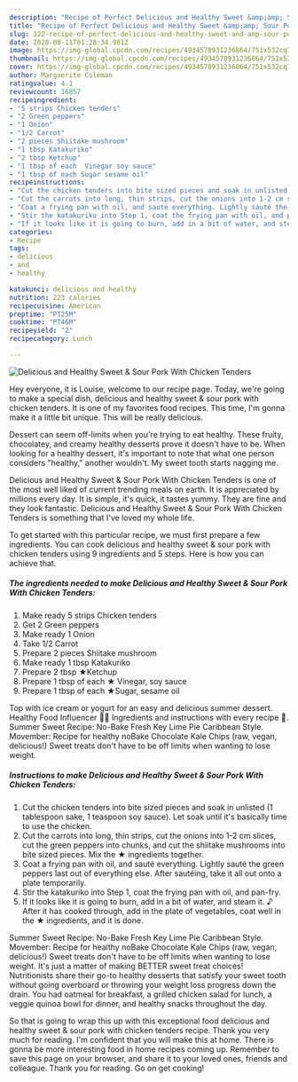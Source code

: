 ```yaml
---
description: "Recipe of Perfect Delicious and Healthy Sweet &amp;amp; Sour Pork With Chicken Tenders"
title: "Recipe of Perfect Delicious and Healthy Sweet &amp;amp; Sour Pork With Chicken Tenders"
slug: 322-recipe-of-perfect-delicious-and-healthy-sweet-and-amp-sour-pork-with-chicken-tenders
date: 2020-08-11T01:28:34.981Z
image: https://img-global.cpcdn.com/recipes/4934578931236864/751x532cq70/delicious-and-healthy-sweet-sour-pork-with-chicken-tenders-recipe-main-photo.jpg
thumbnail: https://img-global.cpcdn.com/recipes/4934578931236864/751x532cq70/delicious-and-healthy-sweet-sour-pork-with-chicken-tenders-recipe-main-photo.jpg
cover: https://img-global.cpcdn.com/recipes/4934578931236864/751x532cq70/delicious-and-healthy-sweet-sour-pork-with-chicken-tenders-recipe-main-photo.jpg
author: Marguerite Coleman
ratingvalue: 4.1
reviewcount: 16857
recipeingredient:
- "5 strips Chicken tenders"
- "2 Green peppers"
- "1 Onion"
- "1/2 Carrot"
- "2 pieces Shiitake mushroom"
- "1 tbsp Katakuriko"
- "2 tbsp Ketchup"
- "1 tbsp of each  Vinegar soy sauce"
- "1 tbsp of each Sugar sesame oil"
recipeinstructions:
- "Cut the chicken tenders into bite sized pieces and soak in unlisted (1 tablespoon sake, 1 teaspoon soy sauce). Let soak until it&#39;s basically time to use the chicken."
- "Cut the carrots into long, thin strips, cut the onions into 1-2 cm slices, cut the green peppers into chunks, and cut the shiitake mushrooms into bite sized pieces. Mix the ★ ingredients together."
- "Coat a frying pan with oil, and sauté everything. Lightly sauté the green peppers last out of everything else. After sautéing, take it all out onto a plate temporarily."
- "Stir the katakuriko into Step 1, coat the frying pan with oil, and pan-fry."
- "If it looks like it is going to burn, add in a bit of water, and steam it. ♪ After it has cooked through, add in the plate of vegetables, coat well in the ★ ingredients, and it is done."
categories:
- Recipe
tags:
- delicious
- and
- healthy

katakunci: delicious and healthy 
nutrition: 223 calories
recipecuisine: American
preptime: "PT25M"
cooktime: "PT46M"
recipeyield: "2"
recipecategory: Lunch

---
```



![Delicious and Healthy Sweet &amp; Sour Pork With Chicken Tenders](https://img-global.cpcdn.com/recipes/4934578931236864/751x532cq70/delicious-and-healthy-sweet-sour-pork-with-chicken-tenders-recipe-main-photo.jpg)

Hey everyone, it is Louise, welcome to our recipe page. Today, we're going to make a special dish, delicious and healthy sweet &amp; sour pork with chicken tenders. It is one of my favorites food recipes. This time, I'm gonna make it a little bit unique. This will be really delicious.

Dessert can seem off-limits when you&#39;re trying to eat healthy. These fruity, chocolatey, and creamy healthy desserts prove it doesn&#39;t have to be. When looking for a healthy dessert, it&#39;s important to note that what one person considers &#34;healthy,&#34; another wouldn&#39;t. My sweet tooth starts nagging me.

Delicious and Healthy Sweet &amp; Sour Pork With Chicken Tenders is one of the most well liked of current trending meals on earth. It is appreciated by millions every day. It is simple, it's quick, it tastes yummy. They are fine and they look fantastic. Delicious and Healthy Sweet &amp; Sour Pork With Chicken Tenders is something that I've loved my whole life.


To get started with this particular recipe, we must first prepare a few ingredients. You can cook delicious and healthy sweet &amp; sour pork with chicken tenders using 9 ingredients and 5 steps. Here is how you can achieve that.

<!--inarticleads1-->

##### The ingredients needed to make Delicious and Healthy Sweet &amp; Sour Pork With Chicken Tenders:

1. Make ready 5 strips Chicken tenders
1. Get 2 Green peppers
1. Make ready 1 Onion
1. Take 1/2 Carrot
1. Prepare 2 pieces Shiitake mushroom
1. Make ready 1 tbsp Katakuriko
1. Prepare 2 tbsp ★Ketchup
1. Prepare 1 tbsp of each ★ Vinegar, soy sauce
1. Prepare 1 tbsp of each ★Sugar, sesame oil


Top with ice cream or yogurt for an easy and delicious summer dessert. Healthy Food Influencer 🍏🥑 Ingredients and instructions with every recipe 📝. Summer Sweet Recipe: No-Bake Fresh Key Lime Pie Caribbean Style. Movember: Recipe for healthy noBake Chocolate Kale Chips (raw, vegan, delicious!) Sweet treats don&#39;t have to be off limits when wanting to lose weight. 

<!--inarticleads2-->

##### Instructions to make Delicious and Healthy Sweet &amp; Sour Pork With Chicken Tenders:

1. Cut the chicken tenders into bite sized pieces and soak in unlisted (1 tablespoon sake, 1 teaspoon soy sauce). Let soak until it&#39;s basically time to use the chicken.
1. Cut the carrots into long, thin strips, cut the onions into 1-2 cm slices, cut the green peppers into chunks, and cut the shiitake mushrooms into bite sized pieces. Mix the ★ ingredients together.
1. Coat a frying pan with oil, and sauté everything. Lightly sauté the green peppers last out of everything else. After sautéing, take it all out onto a plate temporarily.
1. Stir the katakuriko into Step 1, coat the frying pan with oil, and pan-fry.
1. If it looks like it is going to burn, add in a bit of water, and steam it. ♪ After it has cooked through, add in the plate of vegetables, coat well in the ★ ingredients, and it is done.


Summer Sweet Recipe: No-Bake Fresh Key Lime Pie Caribbean Style. Movember: Recipe for healthy noBake Chocolate Kale Chips (raw, vegan, delicious!) Sweet treats don&#39;t have to be off limits when wanting to lose weight. It&#39;s just a matter of making BETTER sweet treat choices! Nutritionists share their go-to healthy desserts that satisfy your sweet tooth without going overboard or throwing your weight loss progress down the drain. You had oatmeal for breakfast, a grilled chicken salad for lunch, a veggie quinoa bowl for dinner, and healthy snacks throughout the day. 

So that is going to wrap this up with this exceptional food delicious and healthy sweet &amp; sour pork with chicken tenders recipe. Thank you very much for reading. I'm confident that you will make this at home. There is gonna be more interesting food in home recipes coming up. Remember to save this page on your browser, and share it to your loved ones, friends and colleague. Thank you for reading. Go on get cooking!
